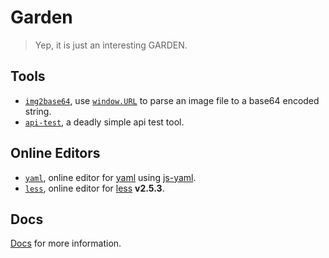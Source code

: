 # Garden

> Yep, it is just an interesting GARDEN.

## Tools

- [`img2base64`](https://hdk4.com/garden/tools/img2base64.html), use [`window.URL`](https://developer.mozilla.org/en-US/docs/Web/API/URL/URL) to parse an image file to a base64 encoded string.
- [`api-test`](https://hdk4.com/garden/tools/api-test.html), a deadly simple api test tool.

## Online Editors

- [`yaml`](https://hdk4.com/garden/oe/yaml.html), online editor for [yaml](http://yaml.org/) using [js-yaml](https://github.com/nodeca/js-yaml).
- [`less`](https://hdk4.com/garden/oe/less.html), online editor for [less](http://lesscss.org/) **v2.5.3**.

## Docs

[Docs](https://github.com/hdk4/garden/tree/master/src/docs#docs) for more information.
